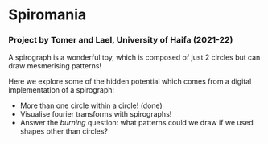 # Spiromania

### Project by Tomer and Lael, University of Haifa  (2021-22)

A spirograph is a wonderful toy, which is composed of just 2 circles but can draw mesmerising patterns!

Here we explore some of the hidden potential which comes from a digital implementation of a spirograph:

* More than one circle within a circle! (done)
* Visualise fourier transforms with spirographs!
* Answer the *burning* question: what patterns could we draw if we used shapes other than circles?

